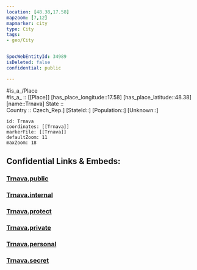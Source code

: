 ```yaml
---
location: [48.38,17.58] 
mapzoom: [7,12] 
mapmarker: city 
type: City
tags:
- geo/City


SpocWebEntityId: 34989
isDeleted: false
confidential: public

---
```

#is_a_/Place  
#is_a_ :: [[Place]] 
[has_place_longitude::17.58] 
[has_place_latitude::48.38] 
[name::Trnava] 
State ::  
Country :: Czech_Rep.] 
[StateId::] 
[Population::] 
[Unknown::] 


```leaflet
id: Trnava
coordinates: [[Trnava]] 
markerFile: [[Trnava]] 
defaultZoom: 11 
maxZoom: 18
```


## Confidential Links & Embeds: 

### [Trnava.public](/_public/\Earth\Continent\Europe\Europe~Central\Slovakia\Regions~Slovakia\Trnavský\CityTrnava.public.md) 

### [Trnava.internal](/_internal/\Earth\Continent\Europe\Europe~Central\Slovakia\Regions~Slovakia\Trnavský\CityTrnava.internal.md) 

### [Trnava.protect](/_protect/\Earth\Continent\Europe\Europe~Central\Slovakia\Regions~Slovakia\Trnavský\CityTrnava.protect.md) 

### [Trnava.private](/_private/\Earth\Continent\Europe\Europe~Central\Slovakia\Regions~Slovakia\Trnavský\CityTrnava.private.md) 

### [Trnava.personal](/_personal/\Earth\Continent\Europe\Europe~Central\Slovakia\Regions~Slovakia\Trnavský\CityTrnava.personal.md) 

### [Trnava.secret](/_secret/\Earth\Continent\Europe\Europe~Central\Slovakia\Regions~Slovakia\Trnavský\CityTrnava.secret.md)

